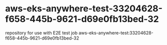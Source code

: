 # aws-eks-anywhere-test-33204628-f658-445b-9621-d69e0fb13bed-32
repository for use with E2E test job aws-eks-anywhere-test:33204628-f658-445b-9621-d69e0fb13bed-32
